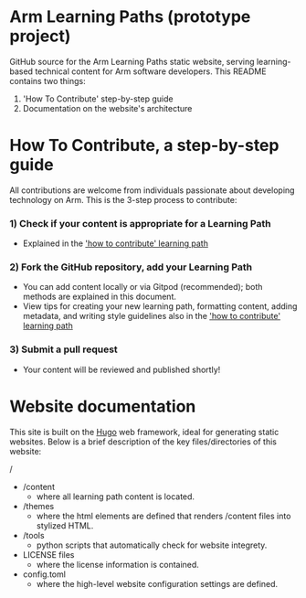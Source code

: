 # Arm Learning Paths (prototype project)

GitHub source for the Arm Learning Paths static website, serving learning-based technical content for Arm software developers. 
This README contains two things:
1. 'How To Contribute' step-by-step guide
2. Documentation on the website's architecture

# How To Contribute, a step-by-step guide

All contributions are welcome from individuals passionate about developing technology on Arm. 
This is the 3-step process to contribute:

### 1) Check if your content is appropriate for a Learning Path
  - Explained in the ['how to contribute' learning path](http://www.armswdev.tk/learning-paths/cross-platform/_example-learning-path/)

### 2) Fork the GitHub repository, add your Learning Path
  - You can add content locally or via Gitpod (recommended); both methods are explained in this document.
  - View tips for creating your new learning path, formatting content, adding metadata, and writing style guidelines also in the ['how to contribute' learning path](http://www.armswdev.tk/learning-paths/cross-platform/_example-learning-path/)

### 3) Submit a pull request
  - Your content will be reviewed and published shortly!


# Website documentation

This site is built on the [Hugo](https://gohugo.io/) web framework, ideal for generating static websites. Below is a brief description of the key files/directories of this website:

/
  * /content
    * where all learning path content is located.
  * /themes
    * where the html elements are defined that renders /content files into stylized HTML.
  * /tools
    * python scripts that automatically check for website integrety.
  * LICENSE files
    * where the license information is contained.
  * config.toml
    * where the high-level website configuration settings are defined.
 
